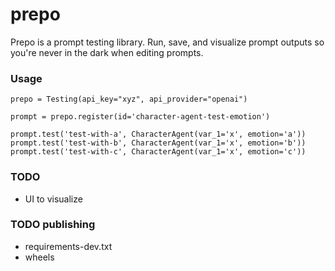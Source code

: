 # prepo

Prepo is a prompt testing library. Run, save, and visualize prompt outputs so you're never in the dark when editing prompts.

### Usage

```
prepo = Testing(api_key="xyz", api_provider="openai")

prompt = prepo.register(id='character-agent-test-emotion')

prompt.test('test-with-a', CharacterAgent(var_1='x', emotion='a'))
prompt.test('test-with-b', CharacterAgent(var_1='x', emotion='b'))
prompt.test('test-with-c', CharacterAgent(var_1='x', emotion='c'))
```


### TODO
- UI to visualize

### TODO publishing
- requirements-dev.txt
- wheels

